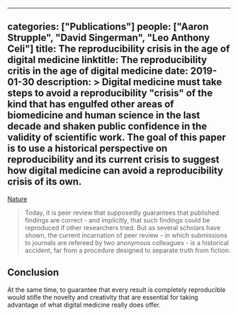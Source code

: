 
---
categories: ["Publications"]
people: ["Aaron Strupple", "David Singerman", "Leo Anthony Celi"]
title: The reproducibility crisis in the age of digital medicine
linktitle: The reproducibility critis in the age of digital medicine
date: 2019-01-30
description: >
 Digital medicine must take steps to avoid a reproducibility "crisis" of the kind that has engulfed other areas of biomedicine and human science in the last decade and shaken public confidence in the validity of scientific work. The goal of this paper is to use a historical perspective on reproducibility and its current crisis to suggest how digital medicine can avoid a reproducibility crisis of its own. 
---

<a href="https://www.nature.com/articles/s41746-019-0079-z.epdf?author_access_token=gzKQ_NaOUEtB-3zahpQdBdRgN0jAjWel9jnR3ZoTv0P_KbNm5YYGBZ1-ObUQKrFwKW6YgjI4CiBTG2tkOCv3qwd1vVZL9Ar9pXqMGDcpNzRpM36sL4ZU37V2eDY2PJrplLYmVv0DaxTDBo0FmMGBZA%3D%3D" target="_blank">Nature</a>

>Today, it is peer review that supposedly guarantees that published findings are correct - and implicitly, that such findings could be reproduced if other researchers tried. But as several scholars have shown, the current incarnation of peer review - in which submissions to journals are refereed by two anonymous colleagues - is a historical accident, far from a procedure designed to separate truth from fiction.

## Conclusion

At the same time, to guarantee that every result is completely reproducible would stifle the novelty and creativity that are essential for taking advantage of what digital medicine really does offer.